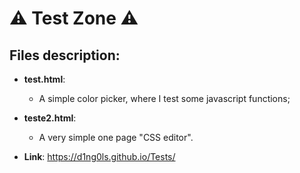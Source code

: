 # ⚠ Test Zone ⚠

## Files description:
- **test.html**:
  - A simple color picker, where I test some javascript functions;
- **teste2.html**:
  - A very simple one page "CSS editor".

- **Link**: <a hreft='https://d1ng0ls.github.io/Tests/' target='_blank' title="Cum">https://d1ng0ls.github.io/Tests/</a>
